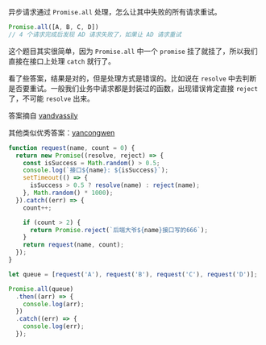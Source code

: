 异步请求通过 `Promise.all` 处理，怎么让其中失败的所有请求重试。

```js
Promise.all([A, B, C, D])
// 4 个请求完成后发现 AD 请求失败了，如果让 AD 请求重试
```

这个题目其实很简单，因为 `Promise.all` 中一个 `promise` 挂了就挂了，所以我们直接在接口上处理 `catch` 就行了。

看了些答案，结果是对的，但是处理方式是错误的。比如说在 `resolve` 中去判断是否要重试。一般我们业务中请求都是封装过的函数，出现错误肯定直接 `reject` 了，不可能 `resolve` 出来。

答案摘自 [vandvassily](https://github.com/KieSun/fucking-frontend/issues/6#issuecomment-797237791)

其他类似优秀答案：[yancongwen](https://github.com/KieSun/fucking-frontend/issues/6#issuecomment-797283287)

```js
function request(name, count = 0) {
  return new Promise((resolve, reject) => {
    const isSuccess = Math.random() > 0.5;
    console.log(`接口${name}: ${isSuccess}`);
    setTimeout(() => {
      isSuccess > 0.5 ? resolve(name) : reject(name);
    }, Math.random() * 1000);
  }).catch((err) => {
    count++;

    if (count > 2) {
      return Promise.reject(`后端大爷${name}接口写的666`);
    }
    return request(name, count);
  });
}

let queue = [request('A'), request('B'), request('C'), request('D')];

Promise.all(queue)
  .then((arr) => {
    console.log(arr);
  })
  .catch((err) => {
    console.log(err);
  });
```
